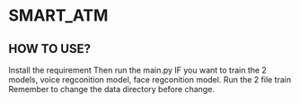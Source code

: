 # SMART_ATM
## HOW TO USE?
Install the requirement
Then run the main.py
IF you want to train the 2 models, voice regconition model, face regconition model. Run the 2 file train
Remember to change the data directory before change.